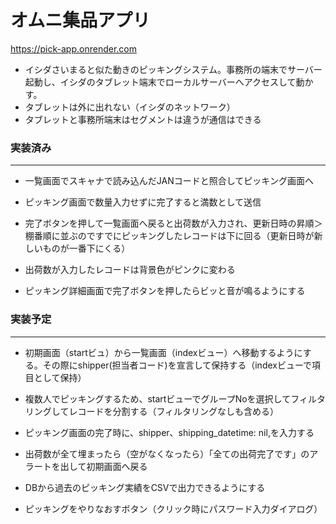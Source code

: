 # オムニ集品アプリ


https://pick-app.onrender.com



* イシダさいまると似た動きのピッキングシステム。事務所の端末でサーバー起動し、イシダのタブレット端末でローカルサーバーへアクセスして動かす。
* タブレットは外に出れない（イシダのネットワーク）
* タブレットと事務所端末はセグメントは違うが通信はできる


### 実装済み
---
* 一覧画面でスキャナで読み込んだJANコードと照合してピッキング画面へ

* ピッキング画面で数量入力せずに完了すると満数として送信

* 完了ボタンを押して一覧画面へ戻ると出荷数が入力され、更新日時の昇順＞棚番順に並ぶのですでにピッキングしたレコードは下に回る（更新日時が新しいものが一番下にくる）

* 出荷数が入力したレコードは背景色がピンクに変わる

* ピッキング詳細画面で完了ボタンを押したらビッと音が鳴るようにする


### 実装予定
---

* 初期画面（startビュ）から一覧画面（indexビュー）へ移動するようにする。その際にshipper(担当者コード)を宣言して保持する（indexビューで項目として保持）

* 複数人でピッキングするため、startビューでグループNoを選択してフィルタリングしてレコードを分割する（フィルタリングなしも含める）

* ピッキング画面の完了時に、shipper、shipping_datetime: nil,を入力する

* 出荷数が全て埋まったら（空がなくなったら）「全ての出荷完了です」のアラートを出して初期画面へ戻る

* DBから過去のピッキング実績をCSVで出力できるようにする

* ピッキングをやりなおすボタン（クリック時にパスワード入力ダイアログ）
